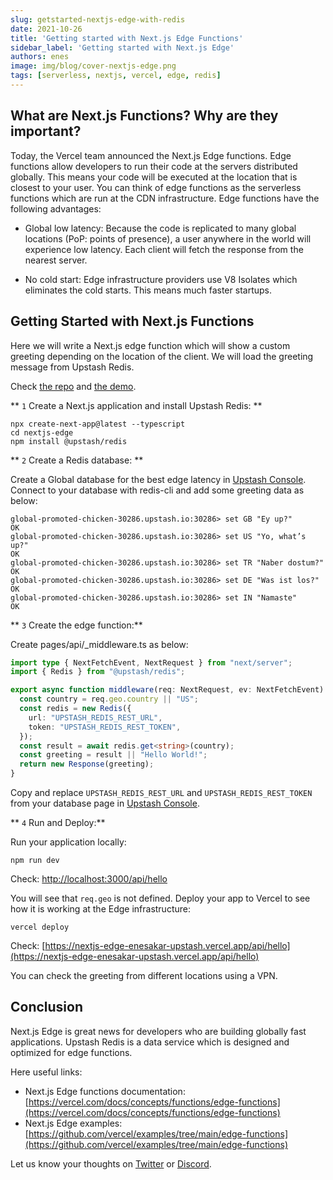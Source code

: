 ```yaml
---
slug: getstarted-nextjs-edge-with-redis
date: 2021-10-26
title: 'Getting started with Next.js Edge Functions'
sidebar_label: 'Getting started with Next.js Edge'
authors: enes
image: img/blog/cover-nextjs-edge.png
tags: [serverless, nextjs, vercel, edge, redis]
---
```



## What are Next.js Functions? Why are they important?

Today, the Vercel team announced the Next.js Edge functions. Edge functions allow developers to run their code at the servers distributed globally. This means your code will be executed at the location that is closest to your user. You can think of edge functions as the serverless functions which are run at the CDN infrastructure. Edge functions have the following advantages:



* Global low latency: Because the code is replicated to many global locations (PoP: points of presence), a user anywhere in the world will experience low latency. Each client will fetch the response from the nearest server.
* No cold start: Edge infrastructure providers use V8 Isolates which eliminates the cold starts. This means much faster startups.
  
  <!--truncate-->


## Getting Started with Next.js Functions

Here we will write a Next.js edge function which will show a custom greeting depending on the location of the client. We will load the greeting message from Upstash Redis.

Check [the repo](https://github.com/upstash/examples/tree/master/nextjs-edge) and [the demo](https://nextjs-edge-enesakar-upstash.vercel.app/api/hello). 

** `1` Create a Next.js application and install Upstash Redis: **
                
```shell
npx create-next-app@latest --typescript
cd nextjs-edge
npm install @upstash/redis
```

** `2` Create a Redis database: **

Create a Global database for the best edge latency in [Upstash Console](https://console.upstash.com/). Connect to your database with redis-cli and add some greeting data as below:
                                      
```shell
global-promoted-chicken-30286.upstash.io:30286> set GB "Ey up?"
OK
global-promoted-chicken-30286.upstash.io:30286> set US "Yo, what’s up?"
OK
global-promoted-chicken-30286.upstash.io:30286> set TR "Naber dostum?"
OK
global-promoted-chicken-30286.upstash.io:30286> set DE "Was ist los?"
OK
global-promoted-chicken-30286.upstash.io:30286> set IN "Namaste"
OK
```

** `3` Create the edge function:**

Create pages/api/_middleware.ts as below:

```typescript
import type { NextFetchEvent, NextRequest } from "next/server";
import { Redis } from "@upstash/redis";

export async function middleware(req: NextRequest, ev: NextFetchEvent) {
  const country = req.geo.country || "US";
  const redis = new Redis({
    url: "UPSTASH_REDIS_REST_URL",
    token: "UPSTASH_REDIS_REST_TOKEN",
  });
  const result = await redis.get<string>(country);
  const greeting = result || "Hello World!";
  return new Response(greeting);
}
```

Copy and replace `UPSTASH_REDIS_REST_URL` and `UPSTASH_REDIS_REST_TOKEN` from your database page in [Upstash Console](https://console.upstash.com/).

** `4` Run and Deploy:**

Run your application locally: 

`npm run dev`

Check: [http://localhost:3000/api/hello](http://localhost:3000/api/hello)

You will see that `req.geo` is not defined. Deploy your app to Vercel to see how it is working at the Edge infrastructure:

`vercel deploy`

Check: [https://nextjs-edge-enesakar-upstash.vercel.app/api/hello](https://nextjs-edge-enesakar-upstash.vercel.app/api/hello)

You can check the greeting from different locations using a VPN.


## Conclusion

Next.js Edge is great news for developers who are building globally fast applications. Upstash Redis is a data service which is designed and optimized for edge functions.

Here useful links:
- Next.js Edge functions documentation: [https://vercel.com/docs/concepts/functions/edge-functions](https://vercel.com/docs/concepts/functions/edge-functions)
- Next.js Edge examples: [https://github.com/vercel/examples/tree/main/edge-functions](https://github.com/vercel/examples/tree/main/edge-functions)

Let us know your thoughts on [Twitter](https://twitter.com/upstash) or [Discord](https://discord.gg/w9SenAtbme).  
